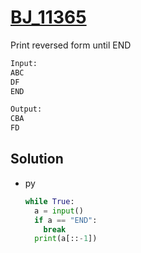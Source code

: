 # [BJ_11365](https://acmicpc.net/problem/11365)

Print reversed form until END

```txt
Input:
ABC
DF
END

Output:
CBA
FD
```

## Solution

* py

  ```py
  while True:
    a = input()
    if a == "END":
      break
    print(a[::-1])
  ```
